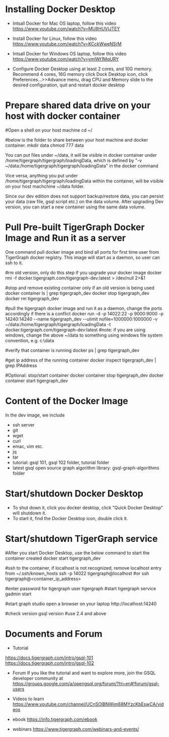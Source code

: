 Installing Docker Desktop
============================
- Intsall Docker for Mac OS laptop, follow this video
https://www.youtube.com/watch?v=MU8HUVlJTEY

- Install Docker for Linux, follow this video
https://www.youtube.com/watch?v=KCckWweNSrM

- Intsall Docker for Windows OS laptop, follow this video
https://www.youtube.com/watch?v=ymlWt1MqURY

- Configure Docker Desktop using at least 2 cores, and 10G memory. Recommend 4 cores, 16G memory
click Dock Desktop icon, click Preferences...>>Advance menu, drag CPU and Memory slide to the desired configuration,
quit and restart docker desktop

Prepare shared data drive on your host with docker container
=============================================================
#Open a shell on your host machine 
cd ~/

#below is the folder to share between your host machine and docker container.
mkdir data
chmod 777 data

You can put files under ~/data, it will be visible in docker container under /home/tigergraph/tigergraph/loadingData, 
which is defined by "-v ~/data:/home/tigergraph/tigergraph/loadingData" in the docker command

Vice versa, anything you put under /home/tigergraph/tigergraph/loadingData within the container, 
will be visible on your host machchine ~/data folder. 

Since our dev edition does not support backup/restore data, you can persist your data (raw file, gsql script etc.) 
on the data volume. After upgrading Dev version, you can start a new container using the same data volume. 

Pull Pre-built TigerGraph Docker Image and Run it as a server
================================================================
One command pull docker image and bind all ports for first time user from TigerGraph  docker registry. 
This image will start as a daemon, so user can ssh to it. 

#rm old version, only do this step if you upgrade your docker  image
docker rmi -f docker.tigergraph.com/tigergraph-dev:latest > /dev/null 2>&1

#stop and remove existing container only if an old version is being used
docker container ls | grep tigergraph_dev
docker stop tigergraph_dev
docker rm tigergraph_dev

#pull the tigergraph docker image and run it as a daemon, change the ports accordingly if there is a conflict
docker run -d -p 14022:22 -p 9000:9000 -p 14240:14240 --name tigergraph_dev --ulimit nofile=1000000:1000000 -v ~/data:/home/tigergraph/tigergraph/loadingData -t docker.tigergraph.com/tigergraph-dev:latest
#note: if you are using windows, change the above ~/data to something using windows file system convention, e.g. c:\data

#verify that container is running
docker ps | grep tigergraph_dev

#get ip address of the running container
docker inspect tigergraph_dev | grep IPAddress

#Optional: stop/start container
docker container stop tigergraph_dev
docker container start tigergraph_dev

Content of the Docker Image
================================
In the dev image, we include 

- ssh server 
- git
- wget
- curl
- emac, vim etc. 
- jq
- tar
- tutorial: gsql 101, gsql 102 folder, tutorial folder
- latest gsql open source graph algorithm library: gsql-graph-algorithms folder


Start/shutdown Docker Desktop
===============================
- To shut down it, click you docker desktop, click "Quick Docker Desktop" will shutdown it. 
- To start it, find the Docker Desktop icon, double click it. 

Start/shutdown TigerGraph service
==================================
#After you start Docker Desktop, use the below command to start the container created 
docker start tigergraph_dev

#ssh to the container, if localhost is not recognized, remove localhost entry from ~/.ssh/known_hosts
ssh -p 14022 tigergraph@localhost
#or
ssh tigergraph@<container_ip_address>

#enter password for tigergraph user
tigergraph
#start tigergraph service
gadmin start 

#start graph studio
open a browser on your laptop
http://localhost:14240

#check version
gsql version
#use 2.4 and above

Documents and Forum
=====================
- Tutorial

https://docs.tigergraph.com/intro/gsql-101
https://docs.tigergraph.com/intro/gsql-102

- Forum
If you like the tutorial and want to explore more, join the GSQL developer community at 
https://groups.google.com/a/opengsql.org/forum/?hl=en#!forum/gsql-users

- Videos to learn
https://www.youtube.com/channel/UCnSOlBNWim68MYzcKbEswCA/videos

- ebook 
https://info.tigergraph.com/ebook

- webinars 
https://www.tigergraph.com/webinars-and-events/

